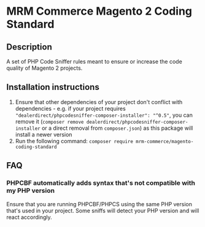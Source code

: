 # MRM Commerce Magento 2 Coding Standard

## Description
A set of PHP Code Sniffer rules meant to ensure or increase the code quality of Magento 2 projects.

## Installation instructions
1. Ensure that other dependencies of your project don't conflict with dependencies - e.g. if your project requires `"dealerdirect/phpcodesniffer-composer-installer": "^0.5"`, you can remove it (`composer remove dealerdirect/phpcodesniffer-composer-installer` or a direct removal from `composer.json`) as this package will install a newer version
2. Run the following command: `composer require mrm-commerce/magento-coding-standard`

## FAQ
### PHPCBF automatically adds syntax that's not compatible with my PHP version
Ensure that you are running PHPCBF/PHPCS using the same PHP version that's used in your project. Some sniffs will detect your PHP version and will react accordingly. 

